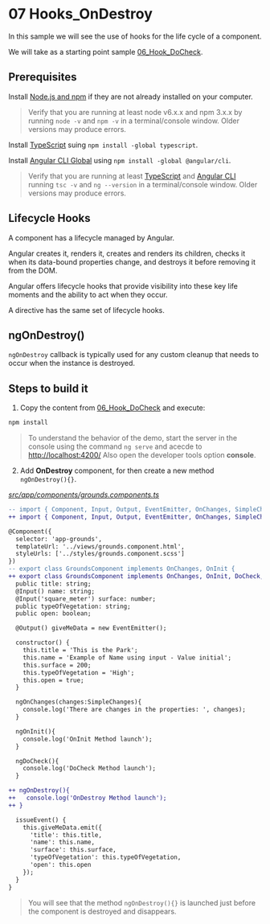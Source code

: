 # 07 Hooks_OnDestroy

In this sample we will see the use of hooks for the life cycle of a component.

We will take as a starting point sample [06_Hook_DoCheck](../06_Hook_DoCheck/AngularCLI/).

## Prerequisites

Install [Node.js and npm](https://nodejs.org/en/) if they are not already installed on your computer.

> Verify that you are running at least node v6.x.x and npm 3.x.x by running `node -v` and `npm -v` in a terminal/console window. Older versions may produce errors.

Install [TypeScript](https://www.typescriptlang.org/) suing `npm install -global typescript`.

Install [Angular CLI Global](https://cli.angular.io/) using `npm install -global @angular/cli`.

> Verify that you are running at least [TypeScript](https://www.typescriptlang.org/) and [Angular CLI](https://cli.angular.io/) running `tsc -v` and `ng --version` in a terminal/console window. Older versions may produce errors.

## Lifecycle Hooks

A component has a lifecycle managed by Angular.

Angular creates it, renders it, creates and renders its children, checks it when its data-bound properties change, and destroys it before removing it from the DOM.

Angular offers lifecycle hooks that provide visibility into these key life moments and the ability to act when they occur.

A directive has the same set of lifecycle hooks.

## ngOnDestroy()

`ngOnDestroy` callback is typically used for any custom cleanup that needs to occur when the instance is destroyed.

## Steps to build it

1. Copy the content from [06_Hook_DoCheck](../06_Hook_DoCheck/AngularCLI/) and execute:

```bash
npm install
```

> To understand the behavior of the demo, start the server in the console using the command `ng serve` and acecde to [http://localhost:4200/](http://localhost:4200/) Also open the developer tools option **console**.

2. Add **OnDestroy** component, for then create a new method `ngOnDestroy(){}`.

_[src/app/components/grounds.components.ts](./src/app/components/grounds.components.ts)_
```diff
-- import { Component, Input, Output, EventEmitter, OnChanges, SimpleChanges, OnInit, DoCheck } from '@angular/core';
++ import { Component, Input, Output, EventEmitter, OnChanges, SimpleChanges, OnInit, DoCheck, OnDestroy } from '@angular/core';

@Component({
  selector: 'app-grounds',
  templateUrl: '../views/grounds.component.html',
  styleUrls: ['../styles/grounds.component.scss']
})
-- export class GroundsComponent implements OnChanges, OnInit {
++ export class GroundsComponent implements OnChanges, OnInit, DoCheck, OnDestroy {
  public title: string;
  @Input() name: string;
  @Input('square_meter') surface: number;
  public typeOfVegetation: string;
  public open: boolean;

  @Output() giveMeData = new EventEmitter();

  constructor() { 
    this.title = 'This is the Park';
    this.name = 'Example of Name using input - Value initial';
    this.surface = 200;
    this.typeOfVegetation = 'High';
    this.open = true;
  }

  ngOnChanges(changes:SimpleChanges){
    console.log('There are changes in the properties: ', changes);
  }

  ngOnInit(){
    console.log('OnInit Method launch');
  }

  ngDoCheck(){
    console.log('DoCheck Method launch');
  }

++ ngOnDestroy(){
++   console.log('OnDestroy Method launch');
++ }

  issueEvent() {
    this.giveMeData.emit({
      'title': this.title,
      'name': this.name,
      'surface': this.surface,
      'typeOfVegetation': this.typeOfVegetation,
      'open': this.open
    });
  }
}
```

> You will see that the method `ngOnDestroy(){}` is launched just before the component is destroyed and disappears.